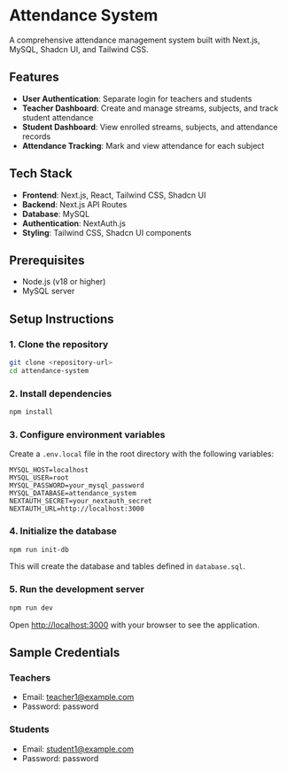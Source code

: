 # Attendance System

A comprehensive attendance management system built with Next.js, MySQL, Shadcn UI, and Tailwind CSS.

## Features

-  **User Authentication**: Separate login for teachers and students
-  **Teacher Dashboard**: Create and manage streams, subjects, and track student attendance
-  **Student Dashboard**: View enrolled streams, subjects, and attendance records
-  **Attendance Tracking**: Mark and view attendance for each subject

## Tech Stack

-  **Frontend**: Next.js, React, Tailwind CSS, Shadcn UI
-  **Backend**: Next.js API Routes
-  **Database**: MySQL
-  **Authentication**: NextAuth.js
-  **Styling**: Tailwind CSS, Shadcn UI components

## Prerequisites

-  Node.js (v18 or higher)
-  MySQL server

## Setup Instructions

### 1. Clone the repository

```bash
git clone <repository-url>
cd attendance-system
```

### 2. Install dependencies

```bash
npm install
```

### 3. Configure environment variables

Create a `.env.local` file in the root directory with the following variables:

```
MYSQL_HOST=localhost
MYSQL_USER=root
MYSQL_PASSWORD=your_mysql_password
MYSQL_DATABASE=attendance_system
NEXTAUTH_SECRET=your_nextauth_secret
NEXTAUTH_URL=http://localhost:3000
```

### 4. Initialize the database

```bash
npm run init-db
```

This will create the database and tables defined in `database.sql`.

### 5. Run the development server

```bash
npm run dev
```

Open [http://localhost:3000](http://localhost:3000) with your browser to see the application.

## Sample Credentials

### Teachers

-  Email: teacher1@example.com
-  Password: password

### Students

-  Email: student1@example.com
-  Password: password
